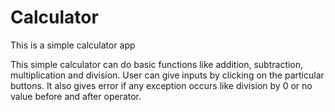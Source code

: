 # Calculator

This is a simple calculator app

This simple calculator can do basic functions like addition, subtraction, multiplication and division.
User can give inputs by clicking on the particular buttons.
It also gives error if any exception occurs like division by 0 or no value before and after operator.
